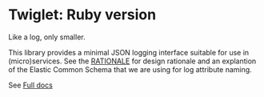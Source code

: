 # Twiglet: Ruby version
Like a log, only smaller.

This library provides a minimal JSON logging interface suitable for use in (micro)services.  See the [RATIONALE](docs/RATIONALE.md) for design rationale and an explantion of the Elastic Common Schema that we are using for log attribute naming.

See [Full docs](docs/index.md)
